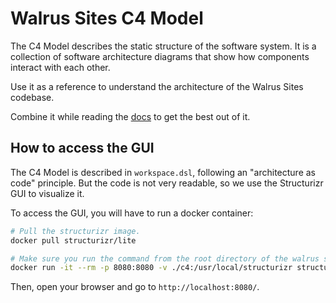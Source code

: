 # Walrus Sites C4 Model

The C4 Model describes the static structure of the software system.
It is a collection of software architecture diagrams that show how components interact with each other.

Use it as a reference to understand the architecture of the Walrus Sites codebase.

Combine it while reading the [docs](https://docs.wal.app/walrus-sites/intro.html)
to get the best out of it.

## How to access the GUI

The C4 Model is described in `workspace.dsl`, following an "architecture as code" principle.
But the code is not very readable, so we use the Structurizr GUI to visualize it.

To access the GUI, you will have to run a docker container:

```bash
# Pull the structurizr image.
docker pull structurizr/lite

# Make sure you run the command from the root directory of the walrus sites repo.
docker run -it --rm -p 8080:8080 -v ./c4:/usr/local/structurizr structurizr/lite
```

Then, open your browser and go to `http://localhost:8080/`.
